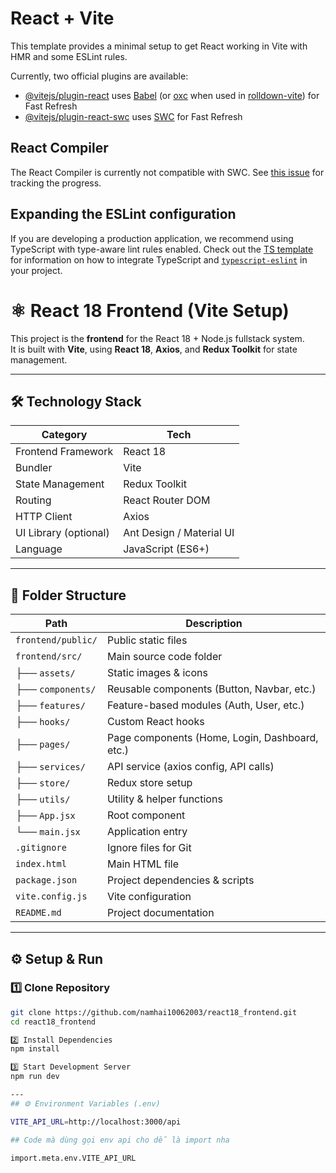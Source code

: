 # React + Vite

This template provides a minimal setup to get React working in Vite with HMR and some ESLint rules.

Currently, two official plugins are available:

- [@vitejs/plugin-react](https://github.com/vitejs/vite-plugin-react/blob/main/packages/plugin-react) uses [Babel](https://babeljs.io/) (or [oxc](https://oxc.rs) when used in [rolldown-vite](https://vite.dev/guide/rolldown)) for Fast Refresh
- [@vitejs/plugin-react-swc](https://github.com/vitejs/vite-plugin-react/blob/main/packages/plugin-react-swc) uses [SWC](https://swc.rs/) for Fast Refresh

## React Compiler

The React Compiler is currently not compatible with SWC. See [this issue](https://github.com/vitejs/vite-plugin-react/issues/428) for tracking the progress.

## Expanding the ESLint configuration

If you are developing a production application, we recommend using TypeScript with type-aware lint rules enabled. Check out the [TS template](https://github.com/vitejs/vite/tree/main/packages/create-vite/template-react-ts) for information on how to integrate TypeScript and [`typescript-eslint`](https://typescript-eslint.io) in your project.

# ⚛️ React 18 Frontend (Vite Setup)

This project is the **frontend** for the React 18 + Node.js fullstack system.  
It is built with **Vite**, using **React 18**, **Axios**, and **Redux Toolkit** for state management.

---

## 🛠 Technology Stack

| Category | Tech |
|-----------|------|
| Frontend Framework | React 18 |
| Bundler | Vite |
| State Management | Redux Toolkit |
| Routing | React Router DOM |
| HTTP Client | Axios |
| UI Library (optional) | Ant Design / Material UI |
| Language | JavaScript (ES6+) |

---

## 📁 Folder Structure

| Path | Description |
|------|--------------|
| `frontend/public/` | Public static files |
| `frontend/src/` | Main source code folder |
| ├── `assets/` | Static images & icons |
| ├── `components/` | Reusable components (Button, Navbar, etc.) |
| ├── `features/` | Feature-based modules (Auth, User, etc.) |
| ├── `hooks/` | Custom React hooks |
| ├── `pages/` | Page components (Home, Login, Dashboard, etc.) |
| ├── `services/` | API service (axios config, API calls) |
| ├── `store/` | Redux store setup |
| ├── `utils/` | Utility & helper functions |
| ├── `App.jsx` | Root component |
| └── `main.jsx` | Application entry |
| `.gitignore` | Ignore files for Git |
| `index.html` | Main HTML file |
| `package.json` | Project dependencies & scripts |
| `vite.config.js` | Vite configuration |
| `README.md` | Project documentation |


---

## ⚙️ Setup & Run

### 1️⃣ Clone Repository

```bash
git clone https://github.com/namhai10062003/react18_frontend.git
cd react18_frontend

2️⃣ Install Dependencies
npm install

3️⃣ Start Development Server
npm run dev

---
## ⚙️ Environment Variables (.env)

VITE_API_URL=http://localhost:3000/api

## Code mà dùng gọi env api cho dễ là import nha

import.meta.env.VITE_API_URL
